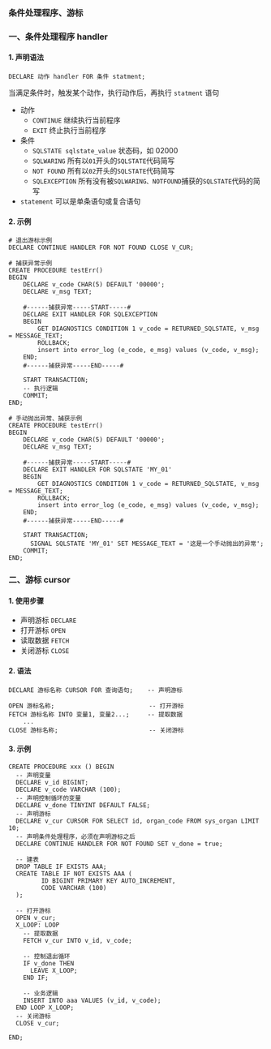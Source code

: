 ### 条件处理程序、游标
### 一、条件处理程序 handler
#### 1. 声明语法
```
DECLARE 动作 handler FOR 条件 statment;
```

当满足条件时，触发某个动作，执行动作后，再执行 `statment` 语句

* 动作
    * `CONTINUE`   继续执行当前程序
    * `EXIT`       终止执行当前程序
* 条件
    * `SQLSTATE sqlstate_value`  状态码，如 02000
    * `SQLWARING`                所有以`01`开头的`SQLSTATE`代码简写
    * `NOT FOUND`                 所有以`02`开头的`SQLSTATE`代码简写
    * `SQLEXCEPTION`             所有没有被`SQLWARING、NOTFOUND`捕获的`SQLSTATE`代码的简写
* `statement` 可以是单条语句或复合语句

#### 2. 示例
```
# 退出游标示例
DECLARE CONTINUE HANDLER FOR NOT FOUND CLOSE V_CUR;

# 捕获异常示例
CREATE PROCEDURE testErr()
BEGIN
    DECLARE v_code CHAR(5) DEFAULT '00000';
    DECLARE v_msg TEXT;

    #------捕获异常-----START-----#
    DECLARE EXIT HANDLER FOR SQLEXCEPTION
    BEGIN 
        GET DIAGNOSTICS CONDITION 1 v_code = RETURNED_SQLSTATE, v_msg = MESSAGE_TEXT;
        ROLLBACK;
        insert into error_log (e_code, e_msg) values (v_code, v_msg);
    END;
    #------捕获异常-----END-----#
   
    START TRANSACTION; 
    -- 执行逻辑
    COMMIT; 
END;

# 手动抛出异常、捕获示例
CREATE PROCEDURE testErr()
BEGIN
    DECLARE v_code CHAR(5) DEFAULT '00000';
    DECLARE v_msg TEXT;

    #------捕获异常-----START-----#
    DECLARE EXIT HANDLER FOR SQLSTATE 'MY_01' 
    BEGIN 
        GET DIAGNOSTICS CONDITION 1 v_code = RETURNED_SQLSTATE, v_msg = MESSAGE_TEXT;
        ROLLBACK;
        insert into error_log (e_code, e_msg) values (v_code, v_msg);
    END;
    #------捕获异常-----END-----#
   
    START TRANSACTION; 
      SIGNAL SQLSTATE 'MY_01' SET MESSAGE_TEXT = '这是一个手动抛出的异常'; 
    COMMIT; 
END;
```


### 二、游标 cursor
#### 1. 使用步骤
* 声明游标   `DECLARE`
* 打开游标  `OPEN`
* 读取数据  `FETCH`
* 关闭游标  `CLOSE`

#### 2. 语法
```
DECLARE 游标名称 CURSOR FOR 查询语句;    -- 声明游标
       
OPEN 游标名称;                          -- 打开游标
FETCH 游标名称 INTO 变量1, 变量2...;     -- 提取数据
    ...
CLOSE 游标名称;                         -- 关闭游标
```



#### 3. 示例
```
CREATE PROCEDURE xxx () BEGIN
  -- 声明变量
  DECLARE v_id BIGINT;
  DECLARE v_code VARCHAR (100);
  -- 声明控制循环的变量
  DECLARE v_done TINYINT DEFAULT FALSE;
  -- 声明游标
  DECLARE v_cur CURSOR FOR SELECT id, organ_code FROM sys_organ LIMIT 10;
  -- 声明条件处理程序，必须在声明游标之后
  DECLARE CONTINUE HANDLER FOR NOT FOUND SET v_done = true;
  
  -- 建表
  DROP TABLE IF EXISTS AAA;
  CREATE TABLE IF NOT EXISTS AAA ( 
         ID BIGINT PRIMARY KEY AUTO_INCREMENT, 
         CODE VARCHAR (100) 
  );
  
  -- 打开游标
  OPEN v_cur;
  X_LOOP: LOOP
    -- 提取数据
    FETCH v_cur INTO v_id, v_code;
    
    -- 控制退出循环
    IF v_done THEN
      LEAVE X_LOOP;
    END IF;
    
    -- 业务逻辑
    INSERT INTO aaa VALUES (v_id, v_code);
  END LOOP X_LOOP;
  -- 关闭游标
  CLOSE v_cur;
 
END;
```
